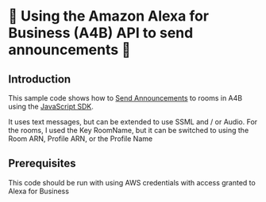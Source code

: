# :rocket: Using the Amazon Alexa for Business (A4B) API to send announcements :rocket:

## Introduction

This sample code shows how to [Send Announcements](https://docs.aws.amazon.com/a4b/latest/ag/announcements.html) to rooms in A4B using the [JavaScript SDK](https://docs.aws.amazon.com/AWSJavaScriptSDK/latest/AWS/AlexaForBusiness.html#sendAnnouncement-property).

It uses text messages, but can be extended to use SSML and / or Audio. For the rooms, I used the Key RoomName, but it can be switched to using the Room ARN, Profile ARN, or the Profile Name

## Prerequisites

This code should be run with using AWS credentials with access granted to Alexa for Business
